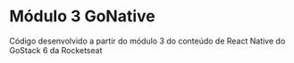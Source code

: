 # Módulo 3 GoNative

Código desenvolvido a partir do módulo 3 do conteúdo de React Native do GoStack 6 da Rocketseat
